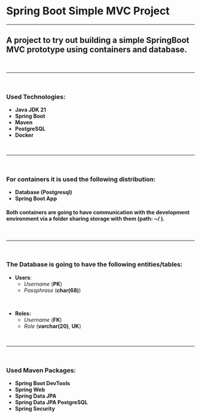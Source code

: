 # Spring Boot Simple MVC Project

---
## A project to try out building a simple SpringBoot MVC prototype using containers and database.


<br>

---

<br>

### Used Technologies:

* **Java JDK 21**
* **Spring Boot**
* **Maven**
* **PostgreSQL**
* **Docker**

<br>

---

<br>


### For containers it is used the following distribution:

* **Database (Postgresql)**
* **Spring Boot App**

#### Both containers are going to have communication with the development environment via a folder sharing storage with them (path: ~/ ).

<br>

---

<br>

### The Database is going to have the following entities/tables:

* **Users**: 
	* *Username* (**PK**)
	* *Passphrase* (**char(68)**)

<br>

* **Roles:**
	* *Username* (**FK**)
	* *Role* (**varchar(20)**, **UK**)
	
<br>

---

<br>

### Used Maven Packages:

* **Spring Boot DevTools**
* **Spring Web**
* **Spring Data JPA**
* **Spring Data JPA PostgreSQL**
* **Spring Security**